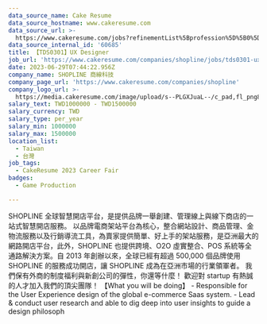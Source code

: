```yaml
---
data_source_name: Cake Resume
data_source_hostname: www.cakeresume.com
data_source_url: >-
  https://www.cakeresume.com/jobs?refinementList%5Bprofession%5D%5B0%5D=game-production&range%5Bsalary_range%5D%5Bmin%5D=100000
data_source_internal_id: '60685'
title: 【TDS0301】UX Designer
job_url: 'https://www.cakeresume.com/companies/shopline/jobs/tds0301-ux-designer'
date: 2023-06-29T07:44:22.956Z
company_name: SHOPLINE 商線科技
company_page_url: 'https://www.cakeresume.com/companies/shopline'
company_logo_url: >-
  https://media.cakeresume.com/image/upload/s--PLGXJuaL--/c_pad,fl_png8,h_200,w_200/v1679028059/qmsn1gqxqhece7t6a4z4.png
salary_text: TWD1000000 - TWD1500000
salary_currency: TWD
salary_type: per_year
salary_min: 1000000
salary_max: 1500000
location_list:
  - Taiwan
  - 台灣
job_tags:
  - CakeResume 2023 Career Fair
badges:
  - Game Production

---
```


SHOPLINE 全球智慧開店平台，是提供品牌一舉創建、管理線上與線下商店的一站式智慧開店服務。 以品牌電商架站平台為核心，整合網站設計、商品管理、金物流服務以及行銷導流工具，為賣家提供簡單、好上手的架站服務，是亞洲最大的網路開店平台，此外，SHOPLINE 也提供跨境、O2O 虛實整合、POS 系統等全通路解決方案。自 2013 年創辦以來，全球已經有超過 500,000 個品牌使用 SHOPLINE 的服務成功開店，讓 SHOPLINE 成為在亞洲市場的行業領軍者。 我們保有外商的制度福利與新創公司的彈性，你還等什麼！ 歡迎對 startup 有熱誠的人才加入我們的頂尖團隊！ 【What you will be doing】 - Responsible for the User Experience design of the global e-commerce Saas system. - Lead & conduct user research and able to dig deep into user insights to guide a design philosoph